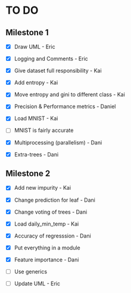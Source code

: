 # TO DO

## Milestone 1

- [X] Draw UML - Eric

- [x] Logging and Comments - Eric

- [x] Give dataset full responsibility - Kai

- [x] Add entropy - Kai

- [x] Move entropy and gini to different class - Kai

- [x] Precision & Performance metrics - Daniel

- [x] Load MNIST - Kai

- [ ] MNIST is fairly accurate

- [x] Multiprocessing (parallelism) - Dani

- [x] Extra-trees - Dani

## Milestone 2

- [x] Add new impurity - Kai

- [x] Change prediction for leaf - Dani

- [x] Change voting of trees - Dani

- [x] Load daily_min_temp - Kai

- [x] Accuracy of regresssion - Dani

- [x] Put everything in a module

- [x] Feature importance - Dani

- [ ] Use generics

- [ ] Update UML - Eric
